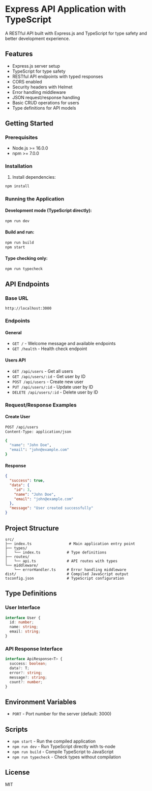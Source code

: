 # Express API Application with TypeScript

A RESTful API built with Express.js and TypeScript for type safety and better development experience.

## Features

- Express.js server setup
- TypeScript for type safety
- RESTful API endpoints with typed responses
- CORS enabled
- Security headers with Helmet
- Error handling middleware
- JSON request/response handling
- Basic CRUD operations for users
- Type definitions for API models

## Getting Started

### Prerequisites

- Node.js >= 16.0.0
- npm >= 7.0.0

### Installation

1. Install dependencies:
```bash
npm install
```

### Running the Application

#### Development mode (TypeScript directly):
```bash
npm run dev
```

#### Build and run:
```bash
npm run build
npm start
```

#### Type checking only:
```bash
npm run typecheck
```

## API Endpoints

### Base URL
```
http://localhost:3000
```

### Endpoints

#### General
- `GET /` - Welcome message and available endpoints
- `GET /health` - Health check endpoint

#### Users API
- `GET /api/users` - Get all users
- `GET /api/users/:id` - Get user by ID
- `POST /api/users` - Create new user
- `PUT /api/users/:id` - Update user by ID
- `DELETE /api/users/:id` - Delete user by ID

### Request/Response Examples

#### Create User
```bash
POST /api/users
Content-Type: application/json

{
  "name": "John Doe",
  "email": "john@example.com"
}
```

#### Response
```json
{
  "success": true,
  "data": {
    "id": 3,
    "name": "John Doe",
    "email": "john@example.com"
  },
  "message": "User created successfully"
}
```

## Project Structure

```
src/
├── index.ts                 # Main application entry point
├── types/
│   └── index.ts            # Type definitions
├── routes/
│   └── api.ts              # API routes with types
└── middleware/
    └── errorHandler.ts     # Error handling middleware
dist/                       # Compiled JavaScript output
tsconfig.json               # TypeScript configuration
```

## Type Definitions

### User Interface
```typescript
interface User {
  id: number;
  name: string;
  email: string;
}
```

### API Response Interface
```typescript
interface ApiResponse<T> {
  success: boolean;
  data?: T;
  error?: string;
  message?: string;
  count?: number;
}
```

## Environment Variables

- `PORT` - Port number for the server (default: 3000)

## Scripts

- `npm start` - Run the compiled application
- `npm run dev` - Run TypeScript directly with ts-node
- `npm run build` - Compile TypeScript to JavaScript
- `npm run typecheck` - Check types without compilation

## License

MIT
